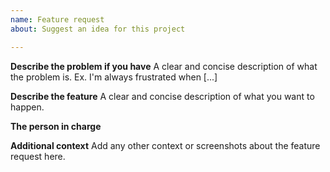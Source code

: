 ```yaml
---
name: Feature request
about: Suggest an idea for this project

---
```


**Describe the problem if you have**
A clear and concise description of what the problem is. Ex. I'm always frustrated when [...]

**Describe the feature**
A clear and concise description of what you want to happen.

**The person in charge**

**Additional context**
Add any other context or screenshots about the feature request here.
